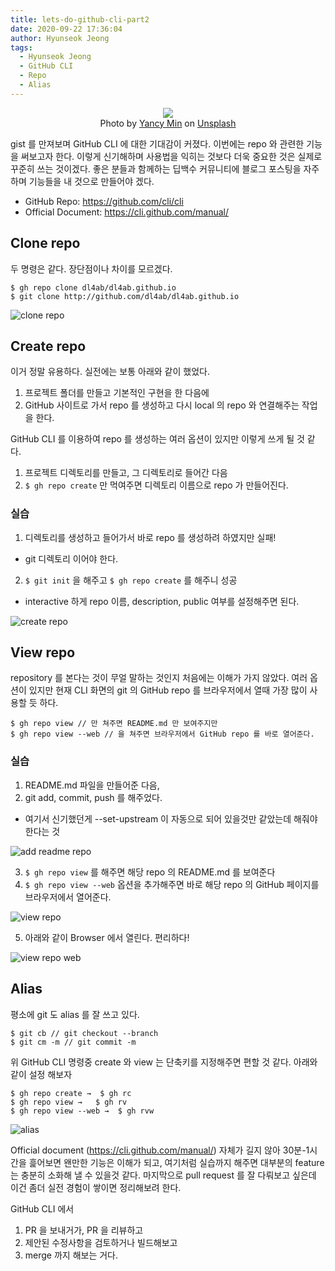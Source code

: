 ```yaml
---
title: lets-do-github-cli-part2
date: 2020-09-22 17:36:04
author: Hyunseok Jeong
tags:
  - Hyunseok Jeong
  - GitHub CLI
  - Repo
  - Alias
---
```


<figure style="display: flex; flex-direction: column; align-items: center">
  <img src="./lets-do-github-cli-part2/yancy-min-842ofHC6MaI-unsplash.jpg">
  <figcaption>Photo by <a href="https://unsplash.com/@yancymin?utm_source=unsplash&amp;utm_medium=referral&amp;utm_content=creditCopyText">Yancy Min</a> on <a href="https://unsplash.com/s/photos/github?utm_source=unsplash&amp;utm_medium=referral&amp;utm_content=creditCopyText">Unsplash</a></figcaption>
</figure>

gist 를 만져보며 GitHub CLI 에 대한 기대감이 커졌다. 이번에는 repo 와 관련한 기능을 써보고자 한다.
이렇게 신기해하며 사용법을 익히는 것보다 더욱 중요한 것은 실제로 꾸준히 쓰는 것이겠다.
좋은 분들과 함께하는 딥백수 커뮤니티에 블로그 포스팅을 자주하며 기능들을 내 것으로 만들어야 겠다.

- GitHub Repo: https://github.com/cli/cli
- Official Document: https://cli.github.com/manual/

## Clone repo

두 명령은 같다. 장단점이나 차이를 모르겠다.

    $ gh repo clone dl4ab/dl4ab.github.io
    $ git clone http://github.com/dl4ab/dl4ab.github.io

![clone repo](./lets-do-github-cli-part2/1.png)

## Create repo

이거 정말 유용하다. 실전에는 보통 아래와 같이 했었다.

1. 프로젝트 폴더를 만들고 기본적인 구현을 한 다음에
2. GitHub 사이트로 가서 repo 를 생성하고 다시 local 의 repo 와 연결해주는 작업을 한다.

GitHub CLI 를 이용하여 repo 를 생성하는 여러 옵션이 있지만 이렇게 쓰게 될 것 같다.

1. 프로젝트 디렉토리를 만들고, 그 디렉토리로 들어간 다음
2. `$ gh repo create` 만 먹여주면 디렉토리 이름으로 repo 가 만들어진다.

### 실습

1. 디렉토리를 생성하고 들어가서 바로 repo 를 생성하려 하였지만 실패!

- git 디렉토리 이어야 한다.

2. `$ git init` 을 해주고 `$ gh repo create` 를 해주니 성공

- interactive 하게 repo 이름, description, public 여부를 설정해주면 된다.

![create repo](./lets-do-github-cli-part2/2.png)

## View repo

repository 를 본다는 것이 무얼 말하는 것인지 처음에는 이해가 가지 않았다.
여러 옵션이 있지만 현재 CLI 화면의 git 의 GitHub repo 를 브라우저에서 열때 가장 많이 사용할 듯 하다.

    $ gh repo view // 만 쳐주면 README.md 만 보여주지만
    $ gh repo view --web // 을 쳐주면 브라우저에서 GitHub repo 를 바로 열어준다.

### 실습

1. README.md 파일을 만들어준 다음,
2. git add, commit, push 를 해주었다.

- 여기서 신기했던게 --set-upstream 이 자동으로 되어 있을것만 같았는데 해줘야 한다는 것

![add readme repo](./lets-do-github-cli-part2/3.png)

3. `$ gh repo view` 를 해주면 해당 repo 의 README.md 를 보여준다
4. `$ gh repo view --web` 옵션을 추가해주면 바로 해당 repo 의 GitHub 페이지를 브라우저에서 열어준다.

![view repo](./lets-do-github-cli-part2/4.png)

5. 아래와 같이 Browser 에서 열린다. 편리하다!

![view repo web](./lets-do-github-cli-part2/5.png)

## Alias

평소에 git 도 alias 를 잘 쓰고 있다.

    $ git cb // git checkout --branch
    $ git cm -m // git commit -m

위 GitHub CLI 명령중 create 와 view 는 단축키를 지정해주면 편할 것 같다.
아래와 같이 설정 해보자

    $ gh repo create →  $ gh rc
    $ gh repo view →   $ gh rv
    $ gh repo view --web →  $ gh rvw

![alias](./lets-do-github-cli-part2/6.png)

Official document (https://cli.github.com/manual/) 자체가 길지 않아 30분-1시간을 흝어보면 왠만한 기능은 이해가 되고, 여기처럼 실습까지 해주면 대부분의 feature 는 충분히 소화해 낼 수 있을것 같다. 마지막으로 pull request 를 잘 다뤄보고 싶은데 이건 좀더 실전 경험이 쌓이면 정리해보려 한다.

GitHub CLI 에서

1. PR 을 보내거가, PR 을 리뷰하고
2. 제안된 수정사항을 검토하거나 빌드해보고
3. merge 까지 해보는 거다.
